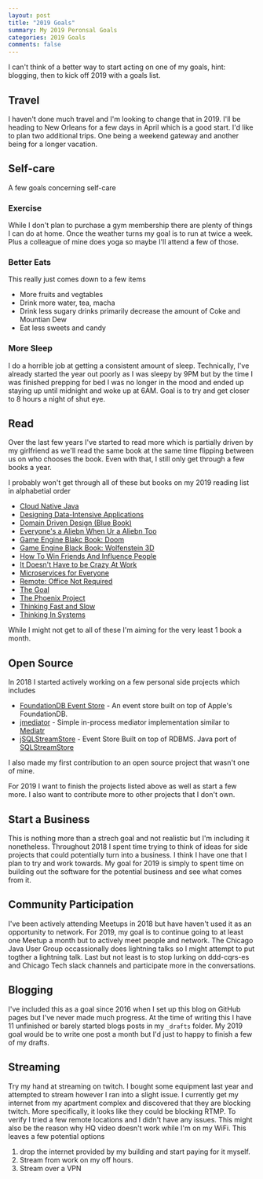 ```yaml
---
layout: post
title: "2019 Goals"
summary: My 2019 Peronsal Goals
categories: 2019 Goals
comments: false
---
```


I can't think of a better way to start acting on one of my goals, hint: blogging, then to kick off 2019 with a goals list.

## Travel

I haven't done much travel and I'm looking to change that in 2019. I'll be heading to New Orleans for a few days in April which is a good start. I'd like to plan two additional trips. One being a weekend gateway and another being for a longer vacation.

## Self-care

A few goals concerning self-care

### Exercise

While I don't plan to purchase a gym membership there are plenty of things I can do at home. Once the weather turns my goal is to run at twice a week. Plus a colleague of mine does yoga so maybe I'll attend a few of those.

### Better Eats

This really just comes down to a few items
- More fruits and vegtables 
- Drink more water, tea, macha
- Drink less sugary drinks primarily decrease the amount of Coke and Mountian Dew
- Eat less sweets and candy

### More Sleep

I do a horrible job at getting a consistent amount of sleep. Technically, I've already started the year out poorly as I was sleepy by 9PM but by the time I was finished prepping for bed I was no longer in the mood and ended up staying up until midnight and woke up at 6AM. Goal is to try and get closer to 8 hours a night of shut eye.

## Read

Over the last few years I've started to read more which is partially driven by my girlfriend as we'll read the same book at the same time flipping between us on who chooses the book. Even with that, I still only get through a few books a year.

I probably won't get through all of these but books on my 2019 reading list in alphabetial order
- [Cloud Native Java](https://www.amazon.com/Cloud-Native-Java-Designing-Resilient/dp/1449374646/ref=sr_1_3?ie=UTF8&qid=1546479903&sr=8-3&keywords=Cloud+Native+Java)
- [Designing Data-Intensive Applications](https://www.amazon.com/Designing-Data-Intensive-Applications-Reliable-Maintainable/dp/1449373321/ref=sr_1_1?ie=UTF8&qid=1546479974&sr=8-1&keywords=Designing+Data-Intensive+Applications)
- [Domain Driven Design (Blue Book)](https://www.amazon.com/Domain-Driven-Design-Tackling-Complexity-Software/dp/0321125215/ref=sr_1_2?ie=UTF8&qid=1546479948&sr=8-2&keywords=domain+driven+design)
- [Everyone's a Aliebn When Ur a Aliebn Too](https://www.amazon.com/Everyones-Aliebn-When-Ur-Too/dp/0062569023/ref=sr_1_1?ie=UTF8&qid=1546480353&sr=8-1&keywords=Everyone%27s+a+Aliebn+When+Ur+a+Aliebn+Too)
- [Game Engine Blakc Book: Doom](https://www.amazon.com/Game-Engine-Black-Book-Doom/dp/1987418433/ref=sr_1_1?ie=UTF8&qid=1546479992&sr=8-1&keywords=doom+black+book)
- [Game Engine Black Book: Wolfenstein 3D](https://www.amazon.com/Game-Engine-Black-Book-Wolfenstein/dp/1539692876/ref=sr_1_2?ie=UTF8&qid=1546480060&sr=8-2&keywords=wolfenstein+black+book)
- [How To Win Friends And Influence People](https://www.amazon.com/Friends-Influence-People-75th-Anniversary/dp/B0074MBMZ4/ref=sr_1_10?ie=UTF8&qid=1546480104&sr=8-10&keywords=How+To+Win+Friends+And+Influence+People)
- [It Doesn't Have to be Crazy At Work](https://www.amazon.com/Doesnt-Have-Be-Crazy-Work/dp/0062874780/ref=sr_1_1?ie=UTF8&qid=1546480127&sr=8-1&keywords=It+Doesn%27t+Have+to+be+Crazy+At+Work)
- [Microservices for Everyone](https://www.amazon.com/Microservices-everyone-Matthias-Noback/dp/9082120151/ref=sr_1_1?ie=UTF8&qid=1546480158&sr=8-1&keywords=Microservices+for+Everyone)
- [Remote: Office Not Required](https://www.amazon.com/Remote-Office-Required-Jason-Fried/dp/0804137501/ref=sr_1_1?ie=UTF8&qid=1546480178&sr=8-1&keywords=Remote+book)
- [The Goal](https://www.amazon.com/Goal-Process-Ongoing-Improvement/dp/0884271951/ref=sr_1_1?ie=UTF8&qid=1546480210&sr=8-1&keywords=The+Goal)
- [The Phoenix Project](https://www.amazon.com/Phoenix-Project-DevOps-Helping-Business/dp/1942788290/ref=sr_1_1?ie=UTF8&qid=1546480226&sr=8-1&keywords=The+Phoenix+Project)
- [Thinking Fast and Slow](https://www.amazon.com/Thinking-Fast-Slow-Daniel-Kahneman/dp/0374533555/ref=sr_1_1?ie=UTF8&qid=1546480267&sr=8-1&keywords=Thinking+Fast+and+Slow)
- [Thinking In Systems](https://www.amazon.com/Thinking-Systems-Donella-H-Meadows/dp/1603580557/ref=sr_1_1?ie=UTF8&qid=1546480298&sr=8-1&keywords=Thinking+In+Systems)

While I might not get to all of these I'm aiming for the very least 1 book a month.

## Open Source

In 2018 I started actively working on a few personal side projects which includes
- [FoundationDB Event Store](https://github.com/seancarroll/fdb-java-es) - An event store built on top of Apple's FoundationDB.
- [jmediator](https://github.com/seancarroll/jmediator) - Simple in-process mediator implementation similar to [Mediatr](https://github.com/jbogard/MediatR)
- [jSQLStreamStore](https://github.com/seancarroll/jSQLStreamStore) - Event Store Built on top of RDBMS. Java port of [SQLStreamStore](https://github.com/SQLStreamStore/SQLStreamStore)

 I also made my first contribution to an open source project that wasn't one of mine.

For 2019 I want to finish the projects listed above as well as start a few more. I also want to contribute more to other projects that I don't own. 

## Start a Business

This is nothing more than a strech goal and not realistic but I'm including it nonetheless. Throughout 2018 I spent time trying to think of ideas for side projects that could potentially turn into a business. I think I have one that I plan to try and work towards. My goal for 2019 is simply to spent time on building out the software for the potential business and see what comes from it.

## Community Participation

I've been actively attending Meetups in 2018 but have haven't used it as an opportunity to network. For 2019, my goal is to continue going to at least one Meetup a month but to actively meet people and network. The Chicago Java User Group occassionally does lightning talks so I might attempt to put togther a lightning talk. Last but not least is to stop lurking on ddd-cqrs-es and Chicago Tech slack channels and participate more in the conversations.

## Blogging

I've included this as a goal since 2016 when I set up this blog on GitHub pages but I've never made much progress. At the time of writing this I have 11 unfinished or barely started blogs posts in my `_drafts` folder. My 2019 goal would be to write one post a month but I'd just to happy to finish a few of my drafts.

## Streaming 

Try my hand at streaming on twitch. I bought some equipment last year and attempted to stream however I ran into a slight issue. I currently get my internet from my apartment complex and discovered that they are blocking twitch. More specifically, it looks like they could be blocking RTMP. To verify I tried a few remote locations and I didn't have any issues. This might also be the reason why HQ video doesn't work while I'm on my WiFi. This leaves a few potential options 

1. drop the internet provided by my building and start paying for it myself.
2. Stream from work on my off hours.
3. Stream over a VPN
